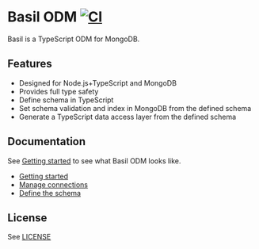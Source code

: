 # Basil ODM [![CI](https://github.com/anatoo/basil-odm/actions/workflows/ci.yaml/badge.svg?branch=main)](https://github.com/anatoo/basil-odm/actions/workflows/ci.yaml)

Basil is a TypeScript ODM for MongoDB.

## Features

 - Designed for Node.js+TypeScript and MongoDB
 - Provides full type safety
 - Define schema in TypeScript
 - Set schema validation and index in MongoDB from the defined schema
 - Generate a TypeScript data access layer from the defined schema

## Documentation

See [Getting started](./docs/00_getting_started.md) to see what Basil ODM looks like.

 - [Getting started](./docs/00_getting_started.md)
 - [Manage connections](./docs/01_connection.md)
 - [Define the schema](./docs/02_schema.md)

## License

 See [LICENSE](./LICENSE)
